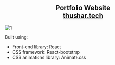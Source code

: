 <h2 align="center">
  Portfolio Website <br/>
  <a href="https://portfolio-website-pi-one.vercel.app" target="_blank">thushar.tech</a>
</h2>


![1](https://github.com/k8wi/Portfolio/assets/95972832/6aa074c2-cbef-4db5-b732-5640ea13caba)



Built using:

- Front-end library: React
- CSS framework: React-bootstrap
- CSS animations library: Animate.css
